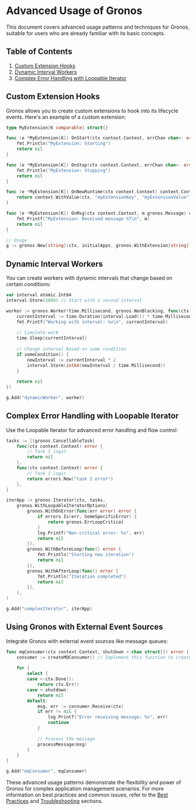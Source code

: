 # Advanced Usage of Gronos

This document covers advanced usage patterns and techniques for Gronos, suitable for users who are already familiar with its basic concepts.

## Table of Contents

1. [Custom Extension Hooks](#custom-extension-hooks)
2. [Dynamic Interval Workers](#dynamic-interval-workers)
3. [Complex Error Handling with Loopable Iterator](#complex-error-handling-with-loopable-iterator)
<!-- 4. [Implementing a Supervisor Pattern](#implementing-a-supervisor-pattern) -->
<!-- 5. [Using Gronos with External Event Sources](#using-gronos-with-external-event-sources) -->
<!-- 6. [Implementing Graceful Degradation](#implementing-graceful-degradation) -->
<!-- 7. [Advanced Shutdown Strategies](#advanced-shutdown-strategies) -->

## Custom Extension Hooks

Gronos allows you to create custom extensions to hook into its lifecycle events. Here's an example of a custom extension:

```go
type MyExtension[K comparable] struct{}

func (e *MyExtension[K]) OnStart(ctx context.Context, errChan chan<- error) error {
    fmt.Println("MyExtension: Starting")
    return nil
}

func (e *MyExtension[K]) OnStop(ctx context.Context, errChan chan<- error) error {
    fmt.Println("MyExtension: Stopping")
    return nil
}

func (e *MyExtension[K]) OnNewRuntime(ctx context.Context) context.Context {
    return context.WithValue(ctx, "myExtensionKey", "myExtensionValue")
}

func (e *MyExtension[K]) OnMsg(ctx context.Context, m gronos.Message) error {
    fmt.Printf("MyExtension: Received message %T\n", m)
    return nil
}

// Usage
g := gronos.New[string](ctx, initialApps, gronos.WithExtension[string](&MyExtension[string]{}))
```

## Dynamic Interval Workers

You can create workers with dynamic intervals that change based on certain conditions:

```go
var interval atomic.Int64
interval.Store(1000) // Start with 1 second interval

worker := gronos.Worker(time.Millisecond, gronos.NonBlocking, func(ctx context.Context) error {
    currentInterval := time.Duration(interval.Load()) * time.Millisecond
    fmt.Printf("Working with interval: %v\n", currentInterval)
    
    // Simulate work
    time.Sleep(currentInterval)
    
    // Change interval based on some condition
    if someCondition() {
        newInterval := currentInterval * 2
        interval.Store(int64(newInterval / time.Millisecond))
    }
    
    return nil
})

g.Add("dynamicWorker", worker)
```


## Complex Error Handling with Loopable Iterator

Use the Loopable Iterator for advanced error handling and flow control:

```go
tasks := []gronos.CancellableTask{
    func(ctx context.Context) error {
        // Task 1 logic
        return nil
    },
    func(ctx context.Context) error {
        // Task 2 logic
        return errors.New("task 2 error")
    },
}

iterApp := gronos.Iterator(ctx, tasks,
    gronos.WithLoopableIteratorOptions(
        gronos.WithOnError(func(err error) error {
            if errors.Is(err, SomeSpecificError) {
                return gronos.ErrLoopCritical
            }
            log.Printf("Non-critical error: %v", err)
            return nil
        }),
        gronos.WithBeforeLoop(func() error {
            fmt.Println("Starting new iteration")
            return nil
        }),
        gronos.WithAfterLoop(func() error {
            fmt.Println("Iteration completed")
            return nil
        }),
    ),
)

g.Add("complexIterator", iterApp)
```

<!-- 
## Implementing a Supervisor Pattern

You can implement a supervisor pattern to monitor and restart failed applications:

```go
func supervisorApp(ctx context.Context, shutdown <-chan struct{}) error {
    bus, err := gronos.UseBus(ctx)
    if err != nil {
        return err
    }

    for {
        select {
        case <-ctx.Done():
            return ctx.Err()
        case <-shutdown:
            return nil
        case msg := <-bus:
            if deadLetter, ok := msg.(gronos.deadLetterMessage[string]); ok {
                fmt.Printf("Application %s failed: %v\n", deadLetter.Key, deadLetter.Reason)
                
                // Restart the failed application
                bus <- gronos.MsgAdd(deadLetter.Key, createApp(deadLetter.Key))
            }
        }
    }
}

g.Add("supervisor", supervisorApp)

func createApp(key string) gronos.RuntimeApplication {
    return func(ctx context.Context, shutdown <-chan struct{}) error {
        // Application logic
        return nil
    }
}
``` -->

## Using Gronos with External Event Sources

Integrate Gronos with external event sources like message queues:

```go
func mqConsumer(ctx context.Context, shutdown <-chan struct{}) error {
    consumer := createMQConsumer() // Implement this function to create your message queue consumer
    
    for {
        select {
        case <-ctx.Done():
            return ctx.Err()
        case <-shutdown:
            return nil
        default:
            msg, err := consumer.Receive(ctx)
            if err != nil {
                log.Printf("Error receiving message: %v", err)
                continue
            }
            
            // Process the message
            processMessage(msg)
        }
    }
}

g.Add("mqConsumer", mqConsumer)
```

<!-- 
## Implementing Graceful Degradation

Implement graceful degradation to handle resource constraints:

```go
func appWithGracefulDegradation(ctx context.Context, shutdown <-chan struct{}) error {
    normalMode := true
    checkResources := time.NewTicker(time.Minute)
    defer checkResources.Stop()

    for {
        select {
        case <-ctx.Done():
            return ctx.Err()
        case <-shutdown:
            return nil
        case <-checkResources.C:
            if resourcesConstrained() {
                if normalMode {
                    log.Println("Switching to degraded mode")
                    normalMode = false
                }
                performDegradedOperation()
            } else {
                if !normalMode {
                    log.Println("Switching to normal mode")
                    normalMode = true
                }
                performNormalOperation()
            }
        }
    }
}

g.Add("degradableApp", appWithGracefulDegradation)
``` -->

<!-- 
## Advanced Shutdown Strategies

Implement advanced shutdown strategies to ensure all applications shut down in the correct order:

```go
func orderedShutdown(g *gronos.Gronos[string]) {
    shutdownOrder := []string{"app3", "app2", "app1"}
    
    for _, appKey := range shutdownOrder {
        fmt.Printf("Shutting down %s\n", appKey)
        g.com <- gronos.MsgDeadLetter(appKey, errors.New("shutdown"))
        for g.IsRunning(appKey) {
            time.Sleep(100 * time.Millisecond)
        }
        fmt.Printf("%s shut down complete\n", appKey)
    }
}

// Use this function instead of g.Shutdown() for ordered shutdown
``` -->

These advanced usage patterns demonstrate the flexibility and power of Gronos for complex application management scenarios. For more information on best practices and common issues, refer to the [Best Practices](best-practices.md) and [Troubleshooting](troubleshooting.md) sections.